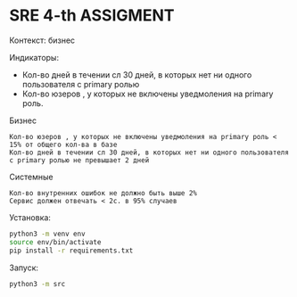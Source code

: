 # SRE 4-th ASSIGMENT
Контекст: бизнес

Индикаторы:
 - Кол-во дней в течении сл 30 дней, в которых нет ни одного пользователя с primary ролью
 - Кол-во юзеров , у которых не включены уведмоления на primary роль.


Бизнес
```
Кол-во юзеров , у которых не включены уведмоления на primary роль < 15% от общего кол-ва в базе
Кол-во дней в течении сл 30 дней, в которых нет ни одного пользователя с primary ролью не превышает 2 дней
```
Системные
```
Кол-во внутренних ошибок не должно быть выше 2%
Сервис должен отвечать < 2c. в 95% случаев
```
Установка:
```sh
python3 -m venv env
source env/bin/activate
pip install -r requirements.txt
```

Запуск:
```sh 
python3 -m src
```